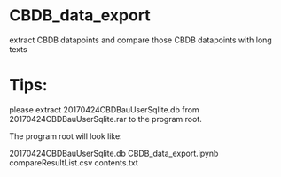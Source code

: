 # CBDB_data_export
extract CBDB datapoints and compare those CBDB datapoints with long texts

# Tips:
please extract 20170424CBDBauUserSqlite.db from 20170424CBDBauUserSqlite.rar to the program root.

The program root will look like:

20170424CBDBauUserSqlite.db
CBDB_data_export.ipynb
compareResultList.csv
contents.txt
